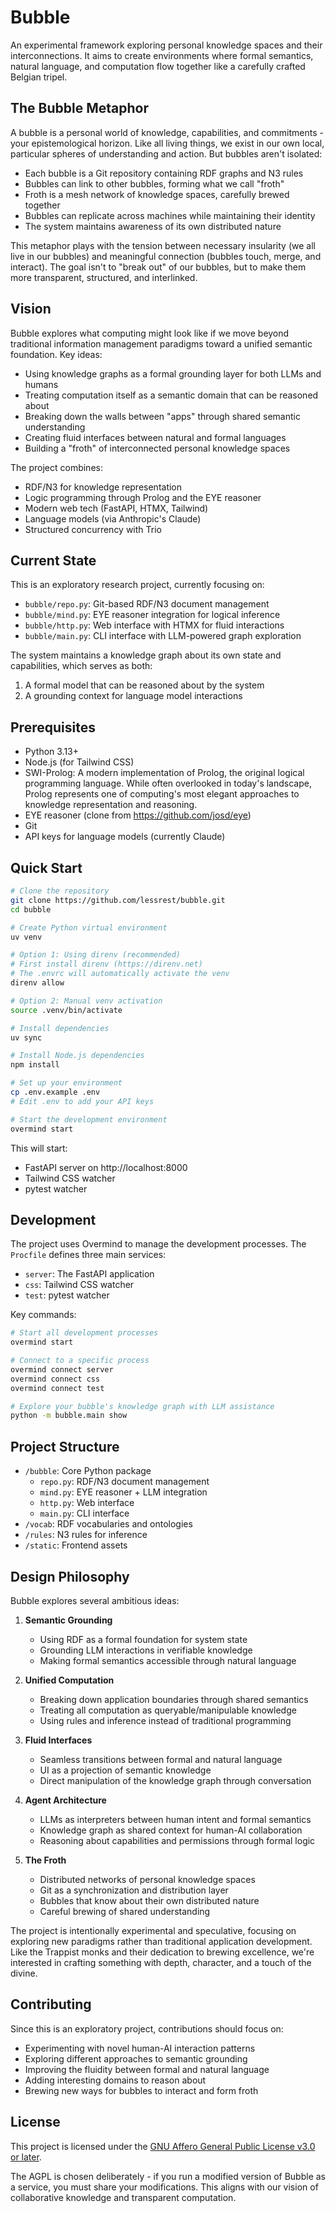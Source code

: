 # Bubble

An experimental framework exploring personal knowledge spaces and their interconnections. It aims to create environments where formal semantics, natural language, and computation flow together like a carefully crafted Belgian tripel.

## The Bubble Metaphor

A bubble is a personal world of knowledge, capabilities, and commitments - your epistemological horizon. Like all living things, we exist in our own local, particular spheres of understanding and action. But bubbles aren't isolated:

- Each bubble is a Git repository containing RDF graphs and N3 rules
- Bubbles can link to other bubbles, forming what we call "froth"
- Froth is a mesh network of knowledge spaces, carefully brewed together
- Bubbles can replicate across machines while maintaining their identity
- The system maintains awareness of its own distributed nature

This metaphor plays with the tension between necessary insularity (we all live in our bubbles) and meaningful connection (bubbles touch, merge, and interact). The goal isn't to "break out" of our bubbles, but to make them more transparent, structured, and interlinked.

## Vision

Bubble explores what computing might look like if we move beyond traditional information management paradigms toward a unified semantic foundation. Key ideas:

- Using knowledge graphs as a formal grounding layer for both LLMs and humans
- Treating computation itself as a semantic domain that can be reasoned about
- Breaking down the walls between "apps" through shared semantic understanding
- Creating fluid interfaces between natural and formal languages
- Building a "froth" of interconnected personal knowledge spaces

The project combines:
- RDF/N3 for knowledge representation
- Logic programming through Prolog and the EYE reasoner
- Modern web tech (FastAPI, HTMX, Tailwind)
- Language models (via Anthropic's Claude)
- Structured concurrency with Trio

## Current State

This is an exploratory research project, currently focusing on:

- `bubble/repo.py`: Git-based RDF/N3 document management
- `bubble/mind.py`: EYE reasoner integration for logical inference
- `bubble/http.py`: Web interface with HTMX for fluid interactions
- `bubble/main.py`: CLI interface with LLM-powered graph exploration

The system maintains a knowledge graph about its own state and capabilities, which serves as both:
1. A formal model that can be reasoned about by the system
2. A grounding context for language model interactions

## Prerequisites

- Python 3.13+
- Node.js (for Tailwind CSS)
- SWI-Prolog: A modern implementation of Prolog, the original logical programming language. While often overlooked in today's landscape, Prolog represents one of computing's most elegant approaches to knowledge representation and reasoning.
- EYE reasoner (clone from https://github.com/josd/eye)
- Git
- API keys for language models (currently Claude)

## Quick Start

```bash
# Clone the repository
git clone https://github.com/lessrest/bubble.git
cd bubble

# Create Python virtual environment
uv venv

# Option 1: Using direnv (recommended)
# First install direnv (https://direnv.net)
# The .envrc will automatically activate the venv
direnv allow

# Option 2: Manual venv activation
source .venv/bin/activate

# Install dependencies
uv sync

# Install Node.js dependencies
npm install

# Set up your environment
cp .env.example .env
# Edit .env to add your API keys

# Start the development environment
overmind start
```

This will start:
- FastAPI server on http://localhost:8000
- Tailwind CSS watcher
- pytest watcher

## Development

The project uses Overmind to manage the development processes. The `Procfile` defines three main services:
- `server`: The FastAPI application
- `css`: Tailwind CSS watcher
- `test`: pytest watcher

Key commands:
```bash
# Start all development processes
overmind start

# Connect to a specific process
overmind connect server
overmind connect css
overmind connect test

# Explore your bubble's knowledge graph with LLM assistance
python -m bubble.main show
```

## Project Structure

- `/bubble`: Core Python package
  - `repo.py`: RDF/N3 document management
  - `mind.py`: EYE reasoner + LLM integration
  - `http.py`: Web interface
  - `main.py`: CLI interface
- `/vocab`: RDF vocabularies and ontologies
- `/rules`: N3 rules for inference
- `/static`: Frontend assets

## Design Philosophy

Bubble explores several ambitious ideas:

1. **Semantic Grounding**
   - Using RDF as a formal foundation for system state
   - Grounding LLM interactions in verifiable knowledge
   - Making formal semantics accessible through natural language

2. **Unified Computation**
   - Breaking down application boundaries through shared semantics
   - Treating all computation as queryable/manipulable knowledge
   - Using rules and inference instead of traditional programming

3. **Fluid Interfaces**
   - Seamless transitions between formal and natural language
   - UI as a projection of semantic knowledge
   - Direct manipulation of the knowledge graph through conversation

4. **Agent Architecture**
   - LLMs as interpreters between human intent and formal semantics
   - Knowledge graph as shared context for human-AI collaboration
   - Reasoning about capabilities and permissions through formal logic

5. **The Froth**
   - Distributed networks of personal knowledge spaces
   - Git as a synchronization and distribution layer
   - Bubbles that know about their own distributed nature
   - Careful brewing of shared understanding

The project is intentionally experimental and speculative, focusing on exploring new paradigms rather than traditional application development. Like the Trappist monks and their dedication to brewing excellence, we're interested in crafting something with depth, character, and a touch of the divine.

## Contributing

Since this is an exploratory project, contributions should focus on:
- Experimenting with novel human-AI interaction patterns
- Exploring different approaches to semantic grounding
- Improving the fluidity between formal and natural language
- Adding interesting domains to reason about
- Brewing new ways for bubbles to interact and form froth

## License

This project is licensed under the [GNU Affero General Public License v3.0 or later](LICENSE.md).

The AGPL is chosen deliberately - if you run a modified version of Bubble as a service, you must share your modifications. This aligns with our vision of collaborative knowledge and transparent computation.
